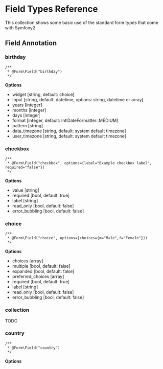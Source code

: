 # Field Types Reference

This collection shows some basic use of the standard form types that come with Symfony2

## Field Annotation

### birthday

    /**
     * @Form\Field("birthday")
     */

**Options**

* widget [string, default: choice]
* input [string, default: datetime, options: string, datetime or array]
* years [integer]
* months [integer]
* days [integer]
* format [integer, default: IntlDateFormatter::MEDIUM]
* pattern [string]
* data_timezone [string, default: system default timezone]
* user_timezone [string, default: system default timezone]

### checkbox

    /**
     * @Form\Field("checkbox", options={label="Example checkbox label", required="false"})
     */

**Options**

* value [string]
* required [bool, default: true]
* label [string]
* read_only [bool, default: false]
* error_bubbling [bool, default: false]

### choice

    /**
     * @Form\Field("choice", options={choices={m="Male",f="Female"}})
     */

**Options**

* choices [array]
* multiple [bool, default: false]
* expanded [bool, default: false]
* preferred_choices [array]
* required [bool, default: true]
* label [string]
* read_only [bool, default: false]
* error_bubbling [bool, default: false]

### collection

TODO

### country

    /**
     * @Form\Field("country")
     */

**Options**